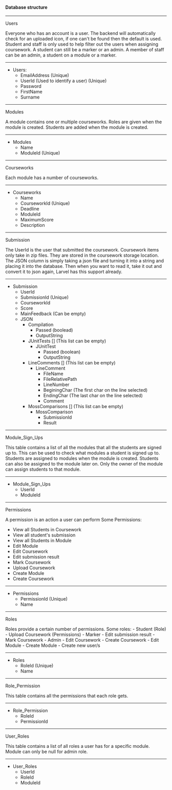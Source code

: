 #### Database structure

----

Users

Everyone who has an account is a user. The backend will automatically check for an uploaded icon, if one can't be found then the default is used. Student and staff is only used to help filter out the users when assigning coursework. A student can still be a marker or an admin. A member of staff can be an admin, a student on a module or a marker.

----

- Users:
	- EmailAddress (Unique)
	- UserId (Used to identify a user) (Unique)
	- Password
	- FirstName
	- Surname

----

Modules

A module contains one or multiple courseworks. Roles are given when the module is created. Students are added when the module is created.

----

- Modules
	- Name
	- ModuleId (Unique)

----

Courseworks

Each module has a number of courseworks.

----

- Courseworks
	- Name
	- CourseworkId (Unique)
	- Deadline
	- ModuleId
	- MaximumScore
	- Description

----

Submission

The UserId is the user that submitted the coursework. Coursework items only take in zip files. They are stored in the coursework storage location. The JSON column is simply taking a json file and turning it into a string and placing it into the database. Then when you want to read it, take it out and convert it to json again, Larvel has this support already.

----

- Submission
	- UserId
	- SubmissionId (Unique)
	- CourseworkId
	- Score
	- MainFeedback (Can be empty)
	- JSON
		- Compilation
			- Passed (boolead)
			- OutputString
		- JUnitTests [] (This list can be empty)
			- JUnitTest
				- Passed (boolean)
				- OutputString
		- LineComments [] (This list can be empty)
			- LineComment
				- FileName
				- FileRelativePath
				- LineNumber
				- BeginingChar (The first char on the line selected)
				- EndingChar (The last char on the line selected)
				- Comment
		- MossComparisons [] (This list can be empty)
			- MossComparison
				- SubmissionId
				- Result

----

Module_Sign_Ups

This table contains a list of all the modules that all the students are signed up to.
This can be used to check what modules a student is signed up to. Students are assigned to modules when the module is created. Students can also be assigned to the module later on. Only the owner of the module can assign students to that module.

----

- Module_Sign_Ups
	- UserId
	- ModuleId

----

Permissions

A permission is an action a user can perform
Some Permissions:
- View all Students in Coursework
- View all student's submission
- View all Students in Module
- Edit Module
- Edit Coursework
- Edit submission result
- Mark Coursework
- Upload Coursework
- Create Module
- Create Coursework

----

- Permissions
	- PermissionId (Unique)
	- Name

----

Roles

Roles provide a certain number of permissions.
Some roles:
	- Student (Role)
		- Upload Coursework (Permissions)
	- Marker
		- Edit submission result
		- Mark Coursework
	- Admin
		- Edit Coursework
		- Create Coursework
		- Edit Module
		- Create Module
		- Create new user/s

----

- Roles
	- RoleId (Unique)
	- Name

----

Role_Permission

This table contains all the permissions that each role gets.

----

- Role_Permission
	- RoleId
	- PermissionId

----

User_Roles

This table contains a list of all roles a user has for a specific module.
Module can only be null for admin role. 

----

- User_Roles
	- UserId
	- RoleId
	- ModuleId